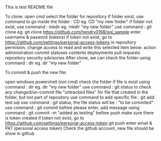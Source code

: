 This is test README file

To clone:
open cmd
select the folder for repository
  if folder exist, use command to go inside the folder : CD 
    eg. CD "my new folder"
  if folder not exist, use command : mkdir 
    eg. mkdir "my new folder"
use command : git clone
  eg. git clone https://github.com/hendry0168/sql_sample
enter username & pasword (tokens)
  if token not exist, go to https://github.com/settings/personal-access-tokens
  in repository permision, change access to read and write this selected item beow:
    action
    administration
    commit statuses
    contents
    deployments
    pull requests
    repository security advisories
After clone, we can check the folder using command : dir
  eg. dir "my new folder"



To commit & push the new file:

open windows powershell (not cmd)
check the folder if file is exist using command : dir
  eg. dir "my new folder"
use command : git status
  to check any changed/un-commit file
  "untracked files" for file that created in the folder, but not part of repository
use command to add specific file : git add test.sql
  use command : git status, the file status will be : "to be commited"
use command : git commit
  before please enter, add message using command : git commit -m "added as testing"
before push make sure there is token created
  if token not exist, go to https://github.com/settings/personal-access-token
git push
  enter email & PAT (personal access token)
Check the github account, new file should be show in github
